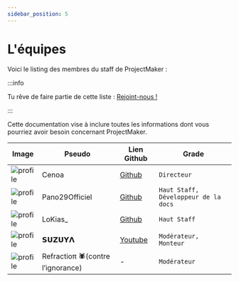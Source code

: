 ```yaml
---
sidebar_position: 5
---
```


# L'équipes

Voici le listing des membres du staff de ProjectMaker :

:::info 

Tu rêve de faire partie de cette liste : [Rejoint-nous !](tutoriel/join-staff)

:::

Cette documentation vise à inclure toutes les informations dont vous pourriez avoir besoin concernant ProjectMaker.


| Image                                                                                                   | Pseudo                           | Lien Github                                 | Grade                   |
| ------------------------------------------------------------------------------------------------------- | -------------------------------- | ------------------------------------------- | ----------------------- |
| ![profile](https://github.com/cenoa.png)                                                       | Cenoa                   | [Github](https://github.com/cenoa) | ``Directeur``          |
| ![profile](https://github.com/pano29officiel.png)                                                       | Pano29Officiel                   | [Github](https://github.com/pano29officiel) | ``Haut Staff, Développeur de la docs``          |
| ![profile](https://github.com/LoKiasDev.png)                                                            | LoKias_                          | [Github](https://github.com/LoKiasDev)      | ``Haut Staff``          |
| ![profile](https://cdn.discordapp.com/attachments/1014523138358394951/1017904302418833540/IMG_7356.jpg) | 𝗦𝗨𝗭𝗨𝗬𝝠                           | [Youtube](https://youtube.com/channel/UCsBuQaxxxx0zPCIVK9alo7w)                                           | ``Modérateur, Monteur`` |
| ![profile](https://cdn.discordapp.com/attachments/1017902579340034138/1017939250567725087/IMG_5964.jpg) | Refractioπ 🕷(contre l’ignorance) | -                                           | ``Modérateur``          |